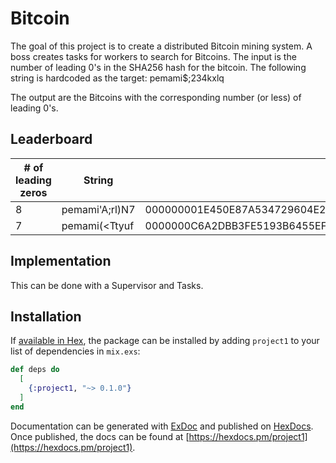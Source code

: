 # Bitcoin

The goal of this project is to create a distributed Bitcoin mining system. A boss creates tasks for workers to search for Bitcoins. 
The input is the number of leading 0's in the SHA256 hash for the bitcoin. The following string is hardcoded 
as the target: pemami$;234kxlq

The output are the Bitcoins with the corresponding number (or less) of leading 0's. 

## Leaderboard

| # of leading zeros | String | Hash | 
| --- | --- | --- |
| 8 | pemami'A;rl)N7 | 000000001E450E87A534729604E28AEE0E855BFC8D08557FBDF72174A88E8D06 | 
| 7 | pemami(<Ttyuf | 0000000C6A2DBB3FE5193B6455EFCE8CD44765729AB286E417B95048A6AB828E |

## Implementation 

This can be done with a Supervisor and Tasks. 
 
## Installation

If [available in Hex](https://hex.pm/docs/publish), the package can be installed
by adding `project1` to your list of dependencies in `mix.exs`:

```elixir
def deps do
  [
    {:project1, "~> 0.1.0"}
  ]
end
```

Documentation can be generated with [ExDoc](https://github.com/elixir-lang/ex_doc)
and published on [HexDocs](https://hexdocs.pm). Once published, the docs can
be found at [https://hexdocs.pm/project1](https://hexdocs.pm/project1).

